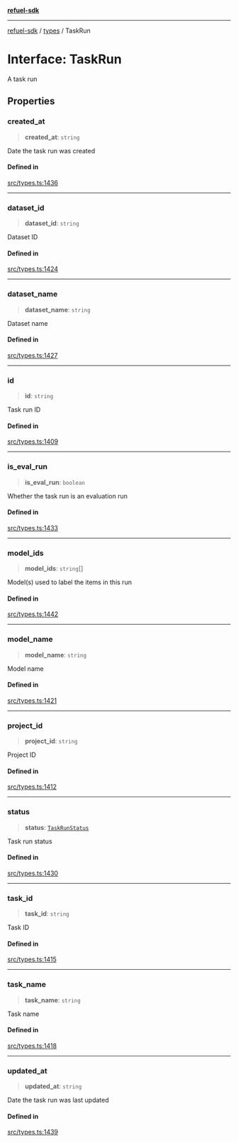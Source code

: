 [**refuel-sdk**](../../README.md)

***

[refuel-sdk](../../modules.md) / [types](../README.md) / TaskRun

# Interface: TaskRun

A task run

## Properties

### created\_at

> **created\_at**: `string`

Date the task run was created

#### Defined in

[src/types.ts:1436](https://github.com/refuel-ai/refuel-sdk/blob/992e715e614e75caa11e039ae8b03c5366ed7bea/src/types.ts#L1436)

***

### dataset\_id

> **dataset\_id**: `string`

Dataset ID

#### Defined in

[src/types.ts:1424](https://github.com/refuel-ai/refuel-sdk/blob/992e715e614e75caa11e039ae8b03c5366ed7bea/src/types.ts#L1424)

***

### dataset\_name

> **dataset\_name**: `string`

Dataset name

#### Defined in

[src/types.ts:1427](https://github.com/refuel-ai/refuel-sdk/blob/992e715e614e75caa11e039ae8b03c5366ed7bea/src/types.ts#L1427)

***

### id

> **id**: `string`

Task run ID

#### Defined in

[src/types.ts:1409](https://github.com/refuel-ai/refuel-sdk/blob/992e715e614e75caa11e039ae8b03c5366ed7bea/src/types.ts#L1409)

***

### is\_eval\_run

> **is\_eval\_run**: `boolean`

Whether the task run is an evaluation run

#### Defined in

[src/types.ts:1433](https://github.com/refuel-ai/refuel-sdk/blob/992e715e614e75caa11e039ae8b03c5366ed7bea/src/types.ts#L1433)

***

### model\_ids

> **model\_ids**: `string`[]

Model(s) used to label the items in this run

#### Defined in

[src/types.ts:1442](https://github.com/refuel-ai/refuel-sdk/blob/992e715e614e75caa11e039ae8b03c5366ed7bea/src/types.ts#L1442)

***

### model\_name

> **model\_name**: `string`

Model name

#### Defined in

[src/types.ts:1421](https://github.com/refuel-ai/refuel-sdk/blob/992e715e614e75caa11e039ae8b03c5366ed7bea/src/types.ts#L1421)

***

### project\_id

> **project\_id**: `string`

Project ID

#### Defined in

[src/types.ts:1412](https://github.com/refuel-ai/refuel-sdk/blob/992e715e614e75caa11e039ae8b03c5366ed7bea/src/types.ts#L1412)

***

### status

> **status**: [`TaskRunStatus`](../type-aliases/TaskRunStatus.md)

Task run status

#### Defined in

[src/types.ts:1430](https://github.com/refuel-ai/refuel-sdk/blob/992e715e614e75caa11e039ae8b03c5366ed7bea/src/types.ts#L1430)

***

### task\_id

> **task\_id**: `string`

Task ID

#### Defined in

[src/types.ts:1415](https://github.com/refuel-ai/refuel-sdk/blob/992e715e614e75caa11e039ae8b03c5366ed7bea/src/types.ts#L1415)

***

### task\_name

> **task\_name**: `string`

Task name

#### Defined in

[src/types.ts:1418](https://github.com/refuel-ai/refuel-sdk/blob/992e715e614e75caa11e039ae8b03c5366ed7bea/src/types.ts#L1418)

***

### updated\_at

> **updated\_at**: `string`

Date the task run was last updated

#### Defined in

[src/types.ts:1439](https://github.com/refuel-ai/refuel-sdk/blob/992e715e614e75caa11e039ae8b03c5366ed7bea/src/types.ts#L1439)
